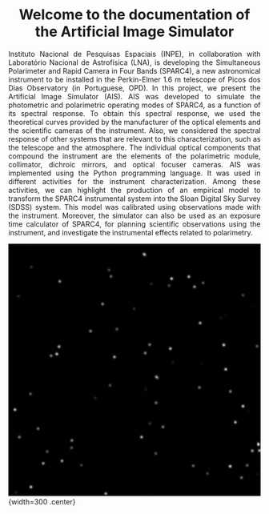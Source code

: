 <h1 style="text-align: center">Welcome to the documentation of the Artificial Image Simulator</h1>

<p style="text-align: justify;">
Instituto Nacional de Pesquisas Espaciais (INPE), in collaboration with Laboratório Nacional de Astrofísica (LNA), is developing the Simultaneous Polarimeter and Rapid  Camera in Four Bands (SPARC4), a new astronomical instrument to be installed in the Perkin-Elmer 1.6 m telescope of Picos dos Dias Observatory (in Portuguese, OPD). In this project, we present the Artificial Image Simulator (AIS). AIS was developed to simulate the photometric and polarimetric operating modes of SPARC4, as a function of its spectral response. To obtain this spectral response, we used the theoretical curves provided by the manufacturer of the optical elements and the scientific cameras of the instrument. Also, we considered the spectral response of other systems that are relevant to this characterization, such as the telescope and the atmosphere. The individual optical components that compound the instrument are the elements of the polarimetric module, collimator, dichroic mirrors, and optical focuser cameras. AIS was implemented using the Python programming language. It was used in different activities for the instrument characterization. Among these activities, we can highlight the production of an empirical model to transform the SPARC4 instrumental system into the Sloan Digital Sky Survey (SDSS) system. This model was calibrated using observations made with the instrument. Moreover, the simulator can also be used as an exposure time calculator of SPARC4, for planning scientific observations using the instrument, and investigate the instrumental effects related to polarimetry. 
</p>


![example image](images/example_image.png){width=300 .center}